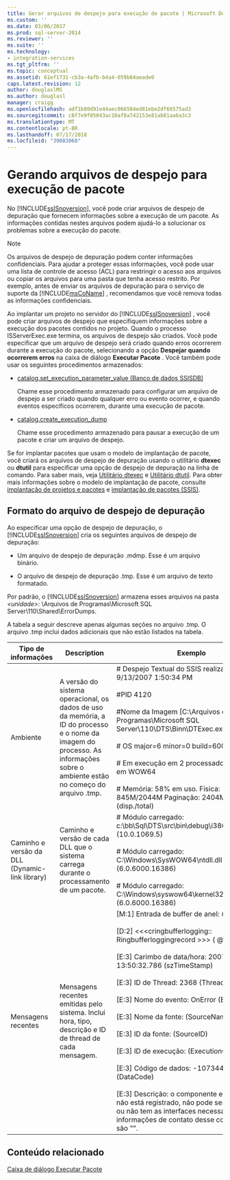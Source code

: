 ```yaml
---
title: Gerar arquivos de despejo para execução de pacote | Microsoft Docs
ms.custom: ''
ms.date: 03/06/2017
ms.prod: sql-server-2014
ms.reviewer: ''
ms.suite: ''
ms.technology:
- integration-services
ms.tgt_pltfrm: ''
ms.topic: conceptual
ms.assetid: 61ef1731-cb3a-4afb-b4a4-059b04aeade0
caps.latest.revision: 12
author: douglaslMS
ms.author: douglasl
manager: craigg
ms.openlocfilehash: adf1b80d91e44aec066584ed81ebe2df66575ad3
ms.sourcegitcommit: c8f7e9f05043ac10af8a742153e81ab81aa6a3c3
ms.translationtype: MT
ms.contentlocale: pt-BR
ms.lasthandoff: 07/17/2018
ms.locfileid: "39083068"
---
```

# <a name="generating-dump-files-for-package-execution"></a>Gerando arquivos de despejo para execução de pacote
  No [!INCLUDE[ssISnoversion](../../includes/ssisnoversion-md.md)], você pode criar arquivos de despejo de depuração que fornecem informações sobre a execução de um pacote. As informações contidas nestes arquivos podem ajudá-lo a solucionar os problemas sobre a execução do pacote.  
  
> [!NOTE]  
>  Os arquivos de despejo de depuração podem conter informações confidenciais. Para ajudar a proteger essas informações, você pode usar uma lista de controle de acesso (ACL) para restringir o acesso aos arquivos ou copiar os arquivos para uma pasta que tenha acesso restrito. Por exemplo, antes de enviar os arquivos de depuração para o serviço de suporte da [!INCLUDE[msCoName](../../includes/msconame-md.md)] , recomendamos que você remova todas as informações confidenciais.  
  
 Ao implantar um projeto no servidor do [!INCLUDE[ssISnoversion](../../includes/ssisnoversion-md.md)] , você pode criar arquivos de despejo que especifiquem informações sobre a execução dos pacotes contidos no projeto. Quando o processo ISServerExec.exe termina, os arquivos de despejo são criados. Você pode especificar que um arquivo de despejo será criado quando erros ocorrerem durante a execução do pacote, selecionando a opção **Despejar quando ocorrerem erros** na caixa de diálogo **Executar Pacote** . Você também pode usar os seguintes procedimentos armazenados:  
  
-   [catalog.set_execution_parameter_value &#40;Banco de dados SSISDB&#41;](/sql/integration-services/system-stored-procedures/catalog-set-execution-parameter-value-ssisdb-database)  
  
     Chame esse procedimento armazenado para configurar um arquivo de despejo a ser criado quando qualquer erro ou evento ocorrer, e quando eventos específicos ocorrerem, durante uma execução de pacote.  
  
-   [catalog.create_execution_dump](/sql/integration-services/system-stored-procedures/catalog-create-execution-dump)  
  
     Chame esse procedimento armazenado para pausar a execução de um pacote e criar um arquivo de despejo.  
  
 Se for implantar pacotes que usam o modelo de implantação de pacote, você criará os arquivos de despejo de depuração usando o utilitário **dtexec** ou **dtutil** para especificar uma opção de despejo de depuração na linha de comando. Para saber mais, veja [Utilitário dtexec](../packages/dtexec-utility.md) e [Utilitário dtutil](../dtutil-utility.md). Para obter mais informações sobre o modelo de implantação de pacote, consulte [implantação de projetos e pacotes](../packages/deploy-integration-services-ssis-projects-and-packages.md) e [implantação de pacotes &#40;SSIS&#41;](../packages/legacy-package-deployment-ssis.md).  
  
## <a name="debug-dump-file-format"></a>Formato do arquivo de despejo de depuração  
 Ao especificar uma opção de despejo de depuração, o [!INCLUDE[ssISnoversion](../../includes/ssisnoversion-md.md)] cria os seguintes arquivos de despejo de depuração:  
  
-   Um arquivo de despejo de depuração .mdmp. Esse é um arquivo binário.  
  
-   O arquivo de despejo de depuração .tmp. Esse é um arquivo de texto formatado.  
  
 Por padrão, o [!INCLUDE[ssISnoversion](../../includes/ssisnoversion-md.md)] armazena esses arquivos na pasta *\<unidade>:* \Arquivos de Programas\Microsoft SQL Server\110\Shared\ErrorDumps.  
  
 A tabela a seguir descreve apenas algumas seções no arquivo .tmp. O arquivo .tmp inclui dados adicionais que não estão listados na tabela.  
  
|Tipo de informações|Description|Exemplo|  
|-------------------------|-----------------|-------------|  
|Ambiente|A versão do sistema operacional, os dados de uso da memória, a ID do processo e o nome da imagem do processo. As informações sobre o ambiente estão no começo do arquivo .tmp.|# Despejo Textual do SSIS realizado em 9/13/2007 1:50:34 PM<br /><br /> #PID 4120<br /><br /> #Nome da Imagem [C:\Arquivos de Programas\Microsoft SQL Server\110\DTS\Binn\DTExec.exe]<br /><br /> # OS major=6 minor=0 build=6000<br /><br /> # Em execução em 2 processadores amd64 em WOW64<br /><br /> # Memória: 58% em uso. Física: 845M/2044M  Paginação: 2404M/4095M (disp./total)|  
|Caminho e versão da DLL (Dynamic-link library)|Caminho e versão de cada DLL que o sistema carrega durante o processamento de um pacote.|# Módulo carregado: c:\bb\Sql\DTS\src\bin\debug\i386\DTExec.exe (10.0.1069.5)<br /><br /> # Módulo carregado: C:\Windows\SysWOW64\ntdll.dll (6.0.6000.16386)<br /><br /> # Módulo carregado: C:\Windows\syswow64\kernel32.dll (6.0.6000.16386)|  
|Mensagens recentes|Mensagens recentes emitidas pelo sistema. Inclui hora, tipo, descrição e ID de thread de cada mensagem.|[M:1]   Entrada de buffer de anel:              (*pRecord)<br /><br /> [D:2] <<\<cringbufferlogging:: Ringbufferloggingrecord >>> ( \@ 0282F1A8)<br /><br /> [E:3]         Carimbo de data/hora: 2007-09-13 13:50:32.786      (szTimeStamp)<br /><br /> [E:3]         ID de Thread: 2368           (ThreadID)<br /><br /> [E:3]         Nome do evento: OnError                        (EventName)<br /><br /> [E:3]         Nome da fonte:                (SourceName)<br /><br /> [E:3]         ID da fonte:                        (SourceID)<br /><br /> [E:3]         ID de execução:                 (ExecutionGUID)<br /><br /> [E:3]         Código de dados: -1073446879              (DataCode)<br /><br /> [E:3]         Descrição: o componente está ausente, não está registrado, não pode ser atualizado ou não tem as interfaces necessárias. As informações de contato desse componente são "".|  
  
## <a name="related-content"></a>Conteúdo relacionado  
 [Caixa de diálogo Executar Pacote](../execute-package-dialog-box.md)  
  
  
